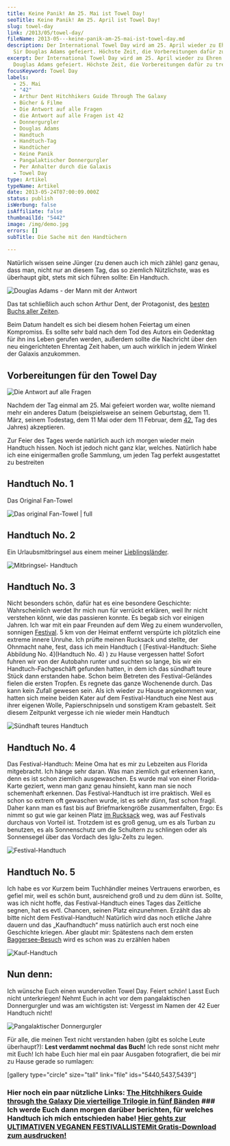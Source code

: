 ```yaml
---
title: Keine Panik! Am 25. Mai ist Towel Day!
seoTitle: Keine Panik! Am 25. April ist Towel Day!
slug: towel-day
link: /2013/05/towel-day/
fileName: 2013-05---keine-panik-am-25-mai-ist-towel-day.md
description: Der International Towel Day wird am 25. April wieder zu Ehren von
  Sir Douglas Adams gefeiert. Höchste Zeit, die Vorbereitungen dafür zu treffen!
excerpt: Der International Towel Day wird am 25. April wieder zu Ehren von Sir
  Douglas Adams gefeiert. Höchste Zeit, die Vorbereitungen dafür zu treffen!
focusKeyword: Towel Day
labels:
  - 25. Mai
  - "42"
  - Arthur Dent Hitchhikers Guide Through The Galaxy
  - Bücher & Filme
  - Die Antwort auf alle Fragen
  - die Antwort auf alle Fragen ist 42
  - Donnergurgler
  - Douglas Adams
  - Handtuch
  - Handtuch-Tag
  - Handtücher
  - Keine Panik
  - Pangalaktischer Donnergurgler
  - Per Anhalter durch die Galaxis
  - Towel Day
type: Artikel
typeName: Artikel
date: 2013-05-24T07:00:09.000Z
status: publish
isWerbung: false
isAffiliate: false
thumbnailId: "5442"
image: /img/demo.jpg
errors: []
subTitle: Die Sache mit den Handtüchern
  
---
```


Natürlich wissen seine Jünger (zu denen auch ich mich zähle) ganz genau, dass
man, nicht nur an diesem Tag, das so ziemlich Nützlichste, was es überhaupt
gibt, stets mit sich führen sollte: Ein Handtuch.

![Douglas Adams - der Mann mit der Antwort](http://cardamonchai.files.wordpress.com/2013/05/douglas-adams.jpg?w=300 "Douglas Adams - der Mann mit der Antwort")

Das tat schließlich auch schon Arthur Dent, der Protagonist, des
[besten Buchs aller Zeiten](http://de.wikipedia.org/wiki/Per_Anhalter_durch_die_Galaxis).

Beim Datum handelt es sich bei diesem hohen Feiertag um einen Kompromiss. Es
sollte sehr bald nach dem Tod des Autors ein Gedenktag für ihn ins Leben gerufen
werden, außerdem sollte die Nachricht über den neu eingerichteten Ehrentag Zeit
haben, um auch wirklich in jedem Winkel der Galaxis anzukommen.

## Vorbereitungen für den Towel Day

![Die Antwort auf alle Fragen](http://cardamonchai.files.wordpress.com/2013/05/img_4208.jpg?w=300 "Die Antwort auf alle Fragen")

Nachdem der Tag einmal am 25. Mai gefeiert worden war, wollte niemand mehr ein
anderes Datum (beispielsweise an seinem Geburtstag, dem 11. März, seinem
Todestag, dem 11 Mai oder dem 11 Februar, dem
[42.](<http://de.wikipedia.org/wiki/42_(Antwort)>) Tag des Jahres) akzeptieren.

Zur Feier des Tages werde natürlich auch ich morgen wieder mein Handtuch hissen.
Noch ist jedoch nicht ganz klar, welches. Natürlich habe ich eine einigermaßen
große Sammlung, um jeden Tag perfekt ausgestattet zu bestreiten

## Handtuch No. 1

Das Original Fan-Towel

![Das original Fan-Towel | full](http://cardamonchai.com/wp-content/uploads/2013/05/towel_day-e1425405110473.jpg "Das original Fan-Towel")

## Handtuch No. 2

Ein Urlaubsmitbringsel aus einem meiner [Lieblingsländer](/category/turkei/).

![Mitbringsel- Handtuch](http://cardamonchai.files.wordpress.com/2013/05/img_4199.jpg?w=490 "Mitbringsel- Handtuch")

## Handtuch No. 3

Nicht besonders schön, dafür hat es eine besondere Geschichte: Wahrscheinlich
werdet Ihr mich nun für verrückt erklären, weil Ihr nicht verstehen könnt, wie
das passieren konnte. Es begab sich vor einigen Jahren. Ich war mit ein paar
Freunden auf dem Weg zu einem wundervollen, sonnigen
[Festival](/2013/03/28/die-ultimative-festivalliste-2013/). 5 km von der Heimat
entfernt verspürte ich plötzlich eine extreme innere Unruhe. Ich prüfte meinen
Rucksack und stellte, der Ohnmacht nahe, fest, dass ich mein Handtuch (
[Festival-Handtuch: Siehe Abbildung No. 4](Handtuch No. 4) ) zu Hause vergessen
hatte! Sofort fuhren wir von der Autobahn runter und suchten so lange, bis wir
ein Handtuch-Fachgeschäft gefunden hatten, in dem ich das sündhaft teure Stück
dann erstanden habe. Schon beim Betreten des Festival-Geländes fielen die ersten
Tropfen. Es regnete das ganze Wochenende durch. Das kann kein Zufall gewesen
sein. Als ich wieder zu Hause angekommen war, hatten sich meine beiden Kater auf
dem Festival-Handtuch eine Nest aus ihrer eigenen Wolle, Papierschnipseln und
sonstigem Kram gebastelt. Seit diesem Zeitpunkt vergesse ich nie wieder mein
Handtuch

![Sündhaft teures Handtuch](http://cardamonchai.files.wordpress.com/2013/05/img_4201.jpg?w=490 "Sündhaft teures Handtuch")

## Handtuch No. 4

Das Festival-Handtuch: Meine Oma hat es mir zu Lebzeiten aus Florida
mitgebracht. Ich hänge sehr daran. Was man ziemlich gut erkennen kann, denn es
ist schon ziemlich ausgewaschen. Es wurde mal von einer Florida-Karte geziert,
wenn man ganz genau hinsieht, kann man sie noch schemenhaft erkennen. Das
Festival-Handtuch ist irre praktisch. Weil es schon so extrem oft gewaschen
wurde, ist es sehr dünn, fast schon fragil. Daher kann man es fast bis auf
Briefmarkengröße zusammenfalten, Ergo: Es nimmt so gut wie gar keinen Platz
[im Rucksack](/2013/03/28/die-ultimative-festivalliste-2013/) weg, was auf
Festivals durchaus von Vorteil ist. Trotzdem ist es groß genug, um es als Turban
zu benutzen, es als Sonnenschutz um die Schultern zu schlingen oder als
Sonnensegel über das Vordach des Iglu-Zelts zu legen.

![Festival-Handtuch](http://cardamonchai.files.wordpress.com/2013/05/img_4203.jpg?w=490 "Festival-Handtuch")

## Handtuch No. 5

Ich habe es vor Kurzem beim Tuchhändler meines Vertrauens erworben, es gefiel
mir, weil es schön bunt, ausreichend groß und zu dem dünn ist. Sollte, was ich
nicht hoffe, das Festival-Handtuch eines Tages das Zeitliche segnen, hat es
evtl. Chancen, seinen Platz einzunehmen. Erzählt das ab bitte nicht dem
Festival-Handtuch! Natürlich wird das noch etliche Jahre dauern und das
„Kaufhandtuch“ muss natürlich auch erst noch eine Geschichte kriegen. Aber
glaubt mir: Spätestens nach dem ersten
[Baggersee-Besuch](/2011/08/15/lieder-am-ufer/) wird es schon was zu erzählen
haben

![Kauf-Handtuch](http://cardamonchai.files.wordpress.com/2013/05/img_4198.jpg?w=490 "Kauf-Handtuch")

## Nun denn:

Ich wünsche Euch einen wundervollen Towel Day. Feiert schön! Lasst Euch nicht
unterkriegen! Nehmt Euch in acht vor dem pangalaktischen Donnergurgler und was
am wichtigsten ist: Vergesst im Namen der 42 Euer Handtuch nicht!

![Pangalaktischer Donnergurgler](http://cardamonchai.files.wordpress.com/2013/05/img_5144.jpg?w=490 "Pangalaktischer Donnergurgler")

Für alle, die meinen Text nicht verstanden haben (gibt es solche Leute
überhaupt?): **Lest verdammt nochmal das Buch!** Ich rede sonst nicht mehr mit
Euch! Ich habe Euch hier mal ein paar Ausgaben fotografiert, die bei mir zu
Hause gerade so rumlagen:

[gallery type="circle" size="tall" link="file" ids="5440,5437,5439"]

### Hier noch ein paar nützliche Links: [The Hitchhikers Guide through the Galaxy](http://www.douglasadams.com/creations/hhgg.html) [Die vierteilige Trilogie in fünf Bänden](http://de.wikipedia.org/wiki/Per_Anhalter_durch_die_Galaxis) ### Ich werde Euch dann morgen darüber berichten, für welches Handtuch ich mich entschieden habe! [Hier gehts zur ULTIMATIVEN VEGANEN FESTIVALLISTEMit Gratis-Download zum ausdrucken!](/2015/03/die-ultimative-vegane-festivalliste)

  